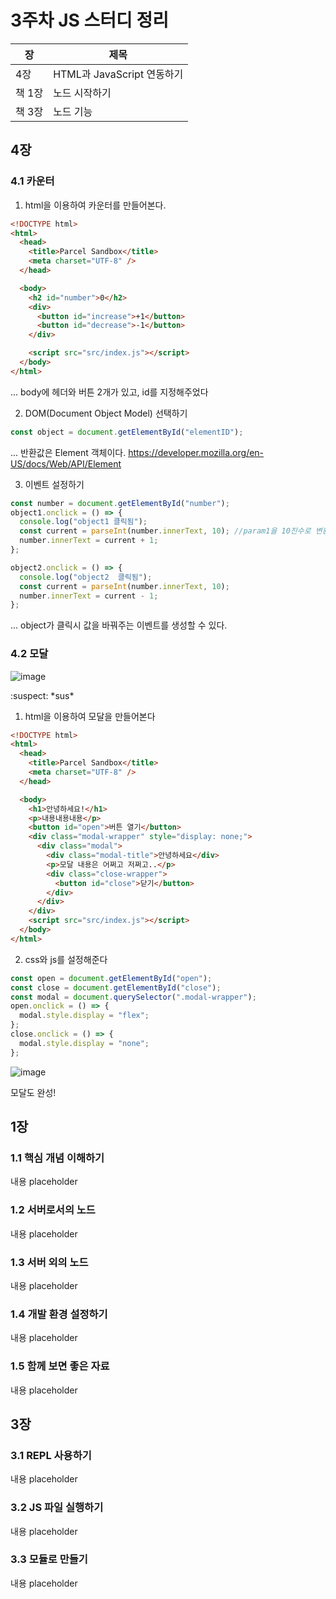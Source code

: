# 3주차 JS 스터디 정리

| 장   | 제목          |
| ---- | ------------- |
| 4장 | HTML과 JavaScript 연동하기 |
| 책 1장 | 노드 시작하기 |
| 책 3장 | 노드 기능 |

## 4장

### 4.1 카운터

1) html을 이용하여 카운터를 만들어본다.
```html
<!DOCTYPE html>
<html>
  <head>
    <title>Parcel Sandbox</title>
    <meta charset="UTF-8" />
  </head>

  <body>
    <h2 id="number">0</h2>
    <div>
      <button id="increase">+1</button>
      <button id="decrease">-1</button>
    </div>

    <script src="src/index.js"></script>
  </body>
</html>
```

... body에 헤더와 버튼 2개가 있고, id를 지정해주었다

2) DOM(Document Object Model) 선택하기

```js
const object = document.getElementById("elementID");
```

... 반환값은 Element 객체이다. https://developer.mozilla.org/en-US/docs/Web/API/Element


3) 이벤트 설정하기

```js
const number = document.getElementById("number");
object1.onclick = () => {
  console.log("object1 클릭됨");
  const current = parseInt(number.innerText, 10); //param1을 10진수로 변환
  number.innerText = current + 1;
};

object2.onclick = () => {
  console.log("object2  클릭됨");
  const current = parseInt(number.innerText, 10);
  number.innerText = current - 1;
};
```

... object가 클릭시 값을 바꿔주는 이벤트를 생성할 수 있다.


### 4.2 모달

![image](https://user-images.githubusercontent.com/42092864/136191118-4467a60b-0e6a-4592-a803-88bdb7ea9599.png)


:suspect: \*sus\*
1) html을 이용하여 모달을 만들어본다
```html
<!DOCTYPE html>
<html>
  <head>
    <title>Parcel Sandbox</title>
    <meta charset="UTF-8" />
  </head>

  <body>
    <h1>안녕하세요!</h1>
    <p>내용내용내용</p>
    <button id="open">버튼 열기</button>
    <div class="modal-wrapper" style="display: none;">
      <div class="modal">
        <div class="modal-title">안녕하세요</div>
        <p>모달 내용은 어쩌고 저쩌고..</p>
        <div class="close-wrapper">
          <button id="close">닫기</button>
        </div>
      </div>
    </div>
    <script src="src/index.js"></script>
  </body>
</html>
```

2) css와 js를 설정해준다

```js
const open = document.getElementById("open");
const close = document.getElementById("close");
const modal = document.querySelector(".modal-wrapper");
open.onclick = () => {
  modal.style.display = "flex";
};
close.onclick = () => {
  modal.style.display = "none";
};
```
![image](https://user-images.githubusercontent.com/42092864/136193214-a8a96165-49ca-4230-963e-354699439901.png)

 모달도 완성!
## 1장

### 1.1 핵심 개념 이해하기

내용 placeholder

### 1.2 서버로서의 노드

내용 placeholder

### 1.3 서버 외의 노드

내용 placeholder

### 1.4 개발 환경 설정하기

내용 placeholder

### 1.5 함께 보면 좋은 자료

내용 placeholder

## 3장

### 3.1 REPL 사용하기

내용 placeholder

### 3.2 JS 파일 실행하기

내용 placeholder

### 3.3 모듈로 만들기

내용 placeholder

